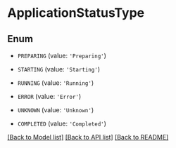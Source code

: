 # ApplicationStatusType


## Enum

* `PREPARING` (value: `'Preparing'`)

* `STARTING` (value: `'Starting'`)

* `RUNNING` (value: `'Running'`)

* `ERROR` (value: `'Error'`)

* `UNKNOWN` (value: `'Unknown'`)

* `COMPLETED` (value: `'Completed'`)

[[Back to Model list]](../README.md#documentation-for-models) [[Back to API list]](../README.md#documentation-for-api-endpoints) [[Back to README]](../README.md)


